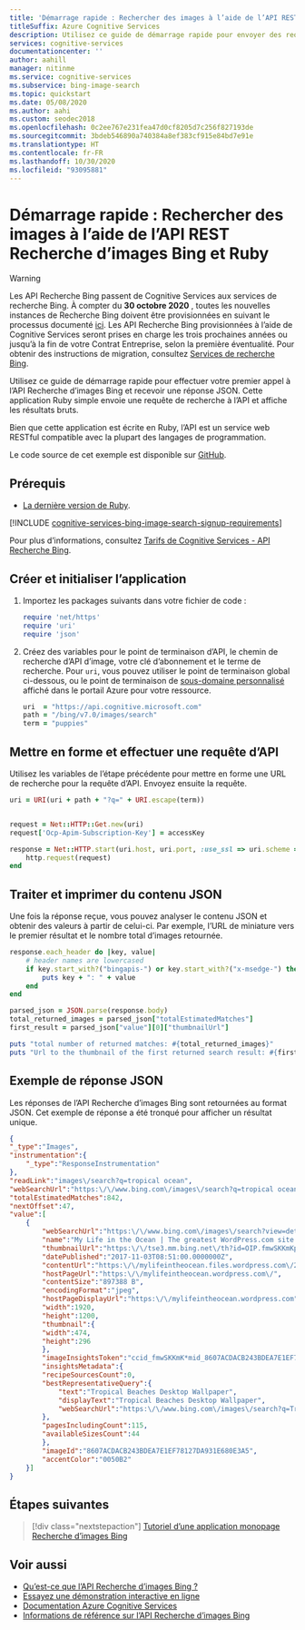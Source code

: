```yaml
---
title: 'Démarrage rapide : Rechercher des images à l’aide de l’API REST Recherche d’images Bing et Ruby'
titleSuffix: Azure Cognitive Services
description: Utilisez ce guide de démarrage rapide pour envoyer des requêtes de recherche d’images à l’API REST Recherche d’images Bing à l’aide de Ruby et recevoir des réponses JSON.
services: cognitive-services
documentationcenter: ''
author: aahill
manager: nitinme
ms.service: cognitive-services
ms.subservice: bing-image-search
ms.topic: quickstart
ms.date: 05/08/2020
ms.author: aahi
ms.custom: seodec2018
ms.openlocfilehash: 0c2ee767e231fea47d0cf8205d7c256f827193de
ms.sourcegitcommit: 3bdeb546890a740384a8ef383cf915e84bd7e91e
ms.translationtype: HT
ms.contentlocale: fr-FR
ms.lasthandoff: 10/30/2020
ms.locfileid: "93095881"
---
```

# <a name="quickstart-search-for-images-using-the-bing-image-search-rest-api-and-ruby"></a>Démarrage rapide : Rechercher des images à l’aide de l’API REST Recherche d’images Bing et Ruby

> [!WARNING]
> Les API Recherche Bing passent de Cognitive Services aux services de recherche Bing. À compter du **30 octobre 2020** , toutes les nouvelles instances de Recherche Bing doivent être provisionnées en suivant le processus documenté [ici](https://aka.ms/cogsvcs/bingmove).
> Les API Recherche Bing provisionnées à l’aide de Cognitive Services seront prises en charge les trois prochaines années ou jusqu’à la fin de votre Contrat Entreprise, selon la première éventualité.
> Pour obtenir des instructions de migration, consultez [Services de recherche Bing](https://aka.ms/cogsvcs/bingmigration).

Utilisez ce guide de démarrage rapide pour effectuer votre premier appel à l’API Recherche d’images Bing et recevoir une réponse JSON. Cette application Ruby simple envoie une requête de recherche à l’API et affiche les résultats bruts.

Bien que cette application est écrite en Ruby, l’API est un service web RESTful compatible avec la plupart des langages de programmation.

Le code source de cet exemple est disponible sur [GitHub](https://github.com/Azure-Samples/cognitive-services-REST-api-samples/blob/master/ruby/Search/BingImageSearchv7.rb).

## <a name="prerequisites"></a>Prérequis

* [La dernière version de Ruby](https://www.ruby-lang.org/en/downloads/).

[!INCLUDE [cognitive-services-bing-image-search-signup-requirements](../../../../includes/cognitive-services-bing-image-search-signup-requirements.md)]

Pour plus d’informations, consultez [Tarifs de Cognitive Services - API Recherche Bing](https://azure.microsoft.com/pricing/details/cognitive-services/search-api/).

## <a name="create-and-initialize-the-application"></a>Créer et initialiser l’application

1. Importez les packages suivants dans votre fichier de code :

    ```ruby
    require 'net/https'
    require 'uri'
    require 'json'
    ```

2. Créez des variables pour le point de terminaison d’API, le chemin de recherche d’API d’image, votre clé d’abonnement et le terme de recherche. Pour `uri`, vous pouvez utiliser le point de terminaison global ci-dessous, ou le point de terminaison de [sous-domaine personnalisé](../../../cognitive-services/cognitive-services-custom-subdomains.md) affiché dans le portail Azure pour votre ressource.

    ```ruby
    uri  = "https://api.cognitive.microsoft.com"
    path = "/bing/v7.0/images/search"
    term = "puppies"
    ```

## <a name="format-and-make-an-api-request"></a>Mettre en forme et effectuer une requête d’API

Utilisez les variables de l’étape précédente pour mettre en forme une URL de recherche pour la requête d’API. Envoyez ensuite la requête.

```ruby
uri = URI(uri + path + "?q=" + URI.escape(term))


request = Net::HTTP::Get.new(uri)
request['Ocp-Apim-Subscription-Key'] = accessKey

response = Net::HTTP.start(uri.host, uri.port, :use_ssl => uri.scheme == 'https') do |http|
    http.request(request)
end
```

## <a name="process-and-print-the-json"></a>Traiter et imprimer du contenu JSON

Une fois la réponse reçue, vous pouvez analyser le contenu JSON et obtenir des valeurs à partir de celui-ci. Par exemple, l’URL de miniature vers le premier résultat et le nombre total d’images retournée.

```ruby
response.each_header do |key, value|
    # header names are lowercased
    if key.start_with?("bingapis-") or key.start_with?("x-msedge-") then
        puts key + ": " + value
    end
end

parsed_json = JSON.parse(response.body)
total_returned_images = parsed_json["totalEstimatedMatches"]
first_result = parsed_json["value"][0]["thumbnailUrl"]

puts "total number of returned matches: #{total_returned_images}"
puts "Url to the thumbnail of the first returned search result: #{first_result}"
```

## <a name="example-json-response"></a>Exemple de réponse JSON

Les réponses de l’API Recherche d’images Bing sont retournées au format JSON. Cet exemple de réponse a été tronqué pour afficher un résultat unique.

```json
{
"_type":"Images",
"instrumentation":{
    "_type":"ResponseInstrumentation"
},
"readLink":"images\/search?q=tropical ocean",
"webSearchUrl":"https:\/\/www.bing.com\/images\/search?q=tropical ocean&FORM=OIIARP",
"totalEstimatedMatches":842,
"nextOffset":47,
"value":[
    {
        "webSearchUrl":"https:\/\/www.bing.com\/images\/search?view=detailv2&FORM=OIIRPO&q=tropical+ocean&id=8607ACDACB243BDEA7E1EF78127DA931E680E3A5&simid=608027248313960152",
        "name":"My Life in the Ocean | The greatest WordPress.com site in ...",
        "thumbnailUrl":"https:\/\/tse3.mm.bing.net\/th?id=OIP.fmwSKKmKpmZtJiBDps1kLAHaEo&pid=Api",
        "datePublished":"2017-11-03T08:51:00.0000000Z",
        "contentUrl":"https:\/\/mylifeintheocean.files.wordpress.com\/2012\/11\/tropical-ocean-wallpaper-1920x12003.jpg",
        "hostPageUrl":"https:\/\/mylifeintheocean.wordpress.com\/",
        "contentSize":"897388 B",
        "encodingFormat":"jpeg",
        "hostPageDisplayUrl":"https:\/\/mylifeintheocean.wordpress.com",
        "width":1920,
        "height":1200,
        "thumbnail":{
        "width":474,
        "height":296
        },
        "imageInsightsToken":"ccid_fmwSKKmK*mid_8607ACDACB243BDEA7E1EF78127DA931E680E3A5*simid_608027248313960152*thid_OIP.fmwSKKmKpmZtJiBDps1kLAHaEo",
        "insightsMetadata":{
        "recipeSourcesCount":0,
        "bestRepresentativeQuery":{
            "text":"Tropical Beaches Desktop Wallpaper",
            "displayText":"Tropical Beaches Desktop Wallpaper",
            "webSearchUrl":"https:\/\/www.bing.com\/images\/search?q=Tropical+Beaches+Desktop+Wallpaper&id=8607ACDACB243BDEA7E1EF78127DA931E680E3A5&FORM=IDBQDM"
        },
        "pagesIncludingCount":115,
        "availableSizesCount":44
        },
        "imageId":"8607ACDACB243BDEA7E1EF78127DA931E680E3A5",
        "accentColor":"0050B2"
    }]
}
```


## <a name="next-steps"></a>Étapes suivantes

> [!div class="nextstepaction"]
> [Tutoriel d’une application monopage Recherche d’images Bing](../tutorial-bing-image-search-single-page-app.md)

## <a name="see-also"></a>Voir aussi

* [Qu’est-ce que l’API Recherche d’images Bing ?](https://docs.microsoft.com/azure/cognitive-services/bing-image-search/overview)  
* [Essayez une démonstration interactive en ligne](https://azure.microsoft.com/services/cognitive-services/bing-image-search-api/)   
* [Documentation Azure Cognitive Services](https://docs.microsoft.com/azure/cognitive-services)
* [Informations de référence sur l’API Recherche d’images Bing](https://docs.microsoft.com/rest/api/cognitiveservices-bingsearch/bing-images-api-v7-reference)

